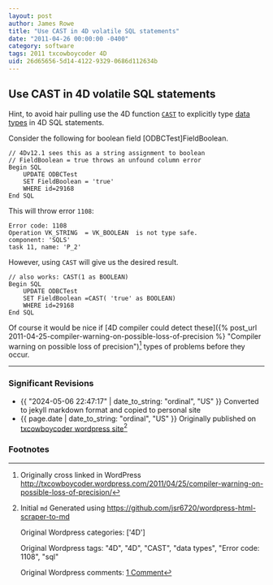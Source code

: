 ```yaml
---
layout: post
author: James Rowe
title: "Use CAST in 4D volatile SQL statements"
date: "2011-04-26 00:00:00 -0400"
category: software
tags: 2011 txcowboycoder 4D
uid: 26d65656-5d14-4122-9329-0686d112634b
---
```


## Use CAST in 4D volatile SQL statements

Hint, to avoid hair pulling use the 4D function [`CAST`](http://doc.4d.com/4Dv12.1/help/Title/en/page18321.html) to explicitly type [data types](http://doc.4d.com/4Dv12.1/help/Title/en/page18465.html) in 4D SQL statements.

Consider the following for boolean field \[ODBCTest\]FieldBoolean.

```
// 4Dv12.1 sees this as a string assignment to boolean
// FieldBoolean = true throws an unfound column error
Begin SQL
	UPDATE ODBCTest
	SET FieldBoolean = 'true'
	WHERE id=29168
End SQL
```

This will throw error `1108`:

```
Error code: 1108
Operation VK_STRING  = VK_BOOLEAN  is not type safe.
component: 'SQLS'
task 11, name: 'P_2'
```

However, using `CAST` will give us the desired result.

```
// also works: CAST(1 as BOOLEAN)
Begin SQL
	UPDATE ODBCTest
	SET FieldBoolean =CAST( 'true' as BOOLEAN)
	WHERE id=29168
End SQL
```

Of course it would be nice if [4D compiler could detect these]({% post_url 2011-04-25-compiler-warning-on-possible-loss-of-precision %} "Compiler warning on possible loss of precision")[^original-link] types of problems before they occur.

---

### Significant Revisions

- {{ "2024-05-06 22:47:17" | date_to_string: "ordinal", "US" }} Converted to jekyll markdown format and copied to personal site
- {{ page.date | date_to_string: "ordinal", "US" }} Originally published on [txcowboycoder wordpress site](https://txcowboycoder.wordpress.com/2011/04/26/use-cast-in-4d-volatile-sql-statements/)[^draft]

### Footnotes

[^original-link]: Originally cross linked in WordPress http://txcowboycoder.wordpress.com/2011/04/25/compiler-warning-on-possible-loss-of-precision/

[^draft]: Initial `md` Generated using <https://github.com/jsr6720/wordpress-html-scraper-to-md>

	Original Wordpress categories: ['4D']

	Original Wordpress tags: "4D", "4D", "CAST", "data types", "Error code: 1108", "sql"

	Original Wordpress comments: <a href="https://txcowboycoder.wordpress.com/2011/04/26/use-cast-in-4d-volatile-sql-statements/#comments">1 Comment</a>
